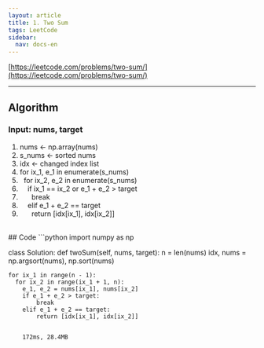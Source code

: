 ```yaml
---
layout: article
title: 1. Two Sum
tags: LeetCode
sidebar:
  nav: docs-en
---
```


[https://leetcode.com/problems/two-sum/](https://leetcode.com/problems/two-sum/)

<!--more-->

---

## Algorithm
### Input: nums, target
1. nums ← np.array(nums)
2. s_nums ← sorted nums
3. idx ← changed index list
4. for ix_1, e_1 in enumerate(s_nums)
5. &nbsp; for ix_2, e_2 in enumerate(s_nums)
6. &nbsp; &nbsp; if ix_1 == ix_2 or e_1 + e_2 > target
7. &nbsp; &nbsp; &nbsp; break
8. &nbsp; &nbsp; elif e_1 + e_2 == target
9. &nbsp; &nbsp; &nbsp; return [idx[ix_1], idx[ix_2]]


<br>
## Code
```python
import numpy as np

class Solution:
  def twoSum(self, nums, target):
    n = len(nums)
    idx, nums = np.argsort(nums), np.sort(nums)

    for ix_1 in range(n - 1):
      for ix_2 in range(ix_1 + 1, n):
        e_1, e_2 = nums[ix_1], nums[ix_2]
        if e_1 + e_2 > target:
            break
        elif e_1 + e_2 == target:
            return [idx[ix_1], idx[ix_2]]
```

    172ms, 28.4MB
